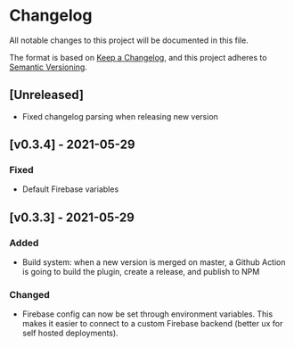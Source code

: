 # Changelog
All notable changes to this project will be documented in this file.

The format is based on [Keep a Changelog](https://keepachangelog.com/en/1.0.0/),
and this project adheres to [Semantic Versioning](https://semver.org/spec/v2.0.0.html).

## [Unreleased]
- Fixed changelog parsing when releasing new version

## [v0.3.4] - 2021-05-29
### Fixed
- Default Firebase variables

## [v0.3.3] - 2021-05-29
### Added
- Build system: when a new version is merged on master, a Github Action is going to build the plugin, create a release, and publish to NPM

### Changed
- Firebase config can now be set through environment variables. This makes it easier to connect to a custom Firebase backend (better ux for self hosted deployments).
